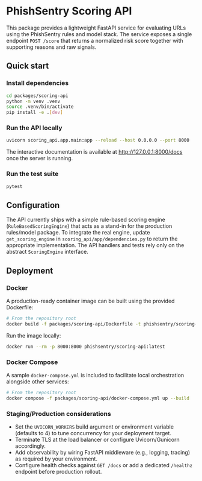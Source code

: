 # PhishSentry Scoring API

This package provides a lightweight FastAPI service for evaluating URLs using the PhishSentry rules and model stack. The service exposes a single endpoint `POST /score` that returns a normalized risk score together with supporting reasons and raw signals.

## Quick start

### Install dependencies

```bash
cd packages/scoring-api
python -m venv .venv
source .venv/bin/activate
pip install -e .[dev]
```

### Run the API locally

```bash
uvicorn scoring_api.app.main:app --reload --host 0.0.0.0 --port 8000
```

The interactive documentation is available at <http://127.0.0.1:8000/docs> once the server is running.

### Run the test suite

```bash
pytest
```

## Configuration

The API currently ships with a simple rule-based scoring engine (`RuleBasedScoringEngine`) that acts as a stand-in for the production rules/model package. To integrate the real engine, update `get_scoring_engine` in `scoring_api/app/dependencies.py` to return the appropriate implementation. The API handlers and tests rely only on the abstract `ScoringEngine` interface.

## Deployment

### Docker

A production-ready container image can be built using the provided Dockerfile:

```bash
# From the repository root
docker build -f packages/scoring-api/Dockerfile -t phishsentry/scoring-api:latest .
```

Run the image locally:

```bash
docker run --rm -p 8000:8000 phishsentry/scoring-api:latest
```

### Docker Compose

A sample `docker-compose.yml` is included to facilitate local orchestration alongside other services:

```bash
# From the repository root
docker compose -f packages/scoring-api/docker-compose.yml up --build
```

### Staging/Production considerations

* Set the `UVICORN_WORKERS` build argument or environment variable (defaults to 4) to tune concurrency for your deployment target.
* Terminate TLS at the load balancer or configure Uvicorn/Gunicorn accordingly.
* Add observability by wiring FastAPI middleware (e.g., logging, tracing) as required by your environment.
* Configure health checks against `GET /docs` or add a dedicated `/healthz` endpoint before production rollout.
